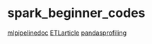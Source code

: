 # spark_beginner_codes

[mlpipelinedoc](https://spark.apache.org/docs/latest/ml-pipeline.html)
[ETLarticle](https://towardsdatascience.com/create-your-first-etl-pipeline-in-apache-spark-and-python-ec3d12e2c169)
[pandasprofiling](https://pandas-profiling.ydata.ai/docs/master/pages/use_cases/big_data.html)
